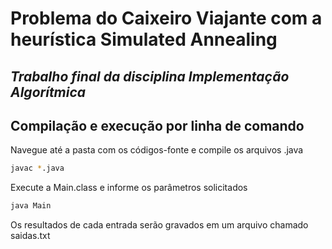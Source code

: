 # Problema do Caixeiro Viajante com a heurística Simulated Annealing
## _Trabalho final da disciplina Implementação Algorítmica_


## Compilação e execução por linha de comando

Navegue até a pasta com os códigos-fonte e compile os arquivos .java
```sh
javac *.java
```
Execute a Main.class e informe os parâmetros solicitados

```sh
java Main
```
Os resultados de cada entrada serão gravados em um arquivo chamado saidas.txt

